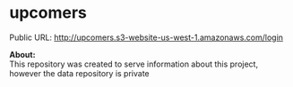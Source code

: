 # upcomers
Public URL: http://upcomers.s3-website-us-west-1.amazonaws.com/login</br>

<strong>About:</strong></br>
This repository was created to serve information about this project, however the data repository is private</br>
